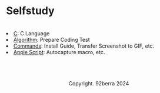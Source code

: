 # Selfstudy

<br/>

<li><a href='https://github.com/92berra/Selfstudy/tree/main/languages/c'>C</a>: C Language</li>
<li><a href='https://github.com/92berra/Selfstudy/tree/main/baekjoon'>Algorithm</a>: Prepare Coding Test</li>
<li><a href='https://github.com/92berra/Selfstudy/blob/main/commands/'>Commands</a>: Install Guide, Transfer Screenshot to GIF, etc.</li>
<li><a href='https://github.com/92berra/Selfstudy/tree/main/apple-script'>Apple Script</a>: Autocapture macro, etc.</li>

<br/>
<br/>
<br/>
<br/>

<div align='center'>
Copyright. 92berra 2024
</div>